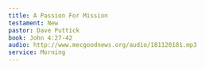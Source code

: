 ```yaml
---
title: A Passion For Mission
testament: New
pastor: Dave Puttick
book: John 4:27-42
audio: http://www.mecgoodnews.org/audio/181120181.mp3
service: Morning 
---
```

